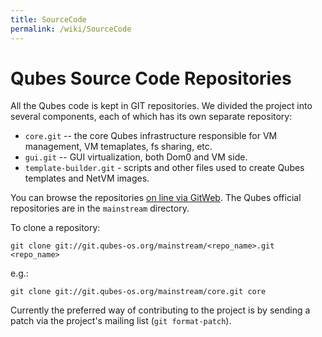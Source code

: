 ```yaml
---
title: SourceCode
permalink: /wiki/SourceCode
---
```


Qubes Source Code Repositories
==============================

All the Qubes code is kept in GIT repositories. We divided the project into several components, each of which has its own separate repository:

-   `core.git` -- the core Qubes infrastructure responsible for VM management, VM temaplates, fs sharing, etc.
-   `gui.git` -- GUI virtualization, both Dom0 and VM side.
-   `template-builder.git` - scripts and other files used to create Qubes templates and NetVM images.

You can browse the repositories [​on line via GitWeb](http://git.qubes-os.org/gitweb/). The Qubes official repositories are in the `mainstream` directory.

To clone a repository:

``` {.wiki}
git clone git://git.qubes-os.org/mainstream/<repo_name>.git <repo_name>
```

e.g.:

``` {.wiki}
git clone git://git.qubes-os.org/mainstream/core.git core
```

Currently the preferred way of contributing to the project is by sending a patch via the project's mailing list (`git format-patch`).
